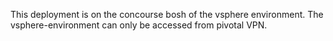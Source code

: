 This deployment is on the concourse bosh of the vsphere environment.
The vsphere-environment can only be accessed from pivotal VPN.
